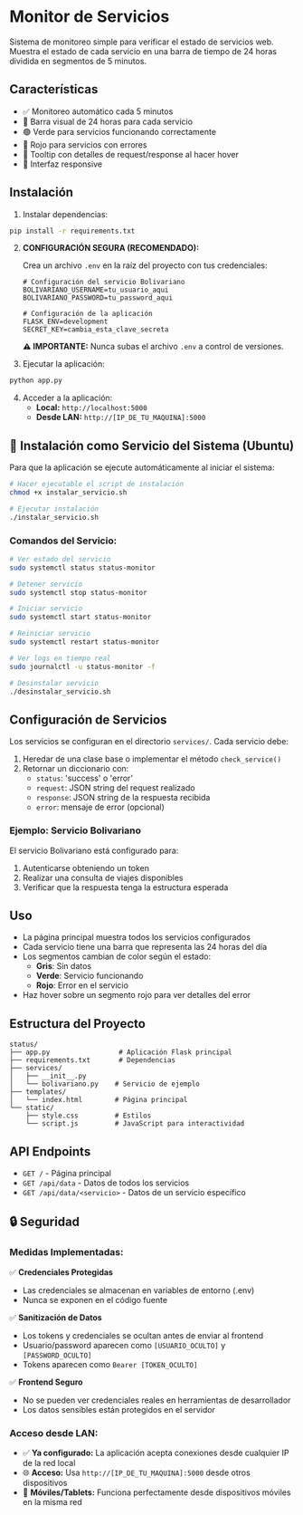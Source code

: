 # Monitor de Servicios

Sistema de monitoreo simple para verificar el estado de servicios web. Muestra el estado de cada servicio en una barra de tiempo de 24 horas dividida en segmentos de 5 minutos.

## Características

- ✅ Monitoreo automático cada 5 minutos
- 🎯 Barra visual de 24 horas para cada servicio
- 🟢 Verde para servicios funcionando correctamente
- 🔴 Rojo para servicios con errores
- 💬 Tooltip con detalles de request/response al hacer hover
- 📱 Interfaz responsive

## Instalación

1. Instalar dependencias:
```bash
pip install -r requirements.txt
```

2. **CONFIGURACIÓN SEGURA (RECOMENDADO):**
   
   Crea un archivo `.env` en la raíz del proyecto con tus credenciales:
   ```
   # Configuración del servicio Bolivariano
   BOLIVARIANO_USERNAME=tu_usuario_aqui
   BOLIVARIANO_PASSWORD=tu_password_aqui
   
   # Configuración de la aplicación
   FLASK_ENV=development
   SECRET_KEY=cambia_esta_clave_secreta
   ```
   
   **⚠️ IMPORTANTE:** Nunca subas el archivo `.env` a control de versiones.

3. Ejecutar la aplicación:
```bash
python app.py
```

4. Acceder a la aplicación:
   - **Local:** `http://localhost:5000`
   - **Desde LAN:** `http://[IP_DE_TU_MAQUINA]:5000`

## 🚀 Instalación como Servicio del Sistema (Ubuntu)

Para que la aplicación se ejecute automáticamente al iniciar el sistema:

```bash
# Hacer ejecutable el script de instalación
chmod +x instalar_servicio.sh

# Ejecutar instalación
./instalar_servicio.sh
```

### Comandos del Servicio:

```bash
# Ver estado del servicio
sudo systemctl status status-monitor

# Detener servicio
sudo systemctl stop status-monitor

# Iniciar servicio
sudo systemctl start status-monitor

# Reiniciar servicio
sudo systemctl restart status-monitor

# Ver logs en tiempo real
sudo journalctl -u status-monitor -f

# Desinstalar servicio
./desinstalar_servicio.sh
```

## Configuración de Servicios

Los servicios se configuran en el directorio `services/`. Cada servicio debe:

1. Heredar de una clase base o implementar el método `check_service()`
2. Retornar un diccionario con:
   - `status`: 'success' o 'error'
   - `request`: JSON string del request realizado
   - `response`: JSON string de la respuesta recibida
   - `error`: mensaje de error (opcional)

### Ejemplo: Servicio Bolivariano

El servicio Bolivariano está configurado para:
1. Autenticarse obteniendo un token
2. Realizar una consulta de viajes disponibles
3. Verificar que la respuesta tenga la estructura esperada

## Uso

- La página principal muestra todos los servicios configurados
- Cada servicio tiene una barra que representa las 24 horas del día
- Los segmentos cambian de color según el estado:
  - **Gris**: Sin datos
  - **Verde**: Servicio funcionando
  - **Rojo**: Error en el servicio
- Haz hover sobre un segmento rojo para ver detalles del error

## Estructura del Proyecto

```
status/
├── app.py                 # Aplicación Flask principal
├── requirements.txt       # Dependencias
├── services/             
│   ├── __init__.py
│   └── bolivariano.py    # Servicio de ejemplo
├── templates/
│   └── index.html        # Página principal
└── static/
    ├── style.css         # Estilos
    └── script.js         # JavaScript para interactividad
```

## API Endpoints

- `GET /` - Página principal
- `GET /api/data` - Datos de todos los servicios
- `GET /api/data/<servicio>` - Datos de un servicio específico

## 🔒 Seguridad

### Medidas Implementadas:

✅ **Credenciales Protegidas**
- Las credenciales se almacenan en variables de entorno (.env)
- Nunca se exponen en el código fuente

✅ **Sanitización de Datos**
- Los tokens y credenciales se ocultan antes de enviar al frontend
- Usuario/password aparecen como `[USUARIO_OCULTO]` y `[PASSWORD_OCULTO]`
- Tokens aparecen como `Bearer [TOKEN_OCULTO]`

✅ **Frontend Seguro**
- No se pueden ver credenciales reales en herramientas de desarrollador
- Los datos sensibles están protegidos en el servidor

### Acceso desde LAN:

- ✅ **Ya configurado:** La aplicación acepta conexiones desde cualquier IP de la red local
- 🌐 **Acceso:** Usa `http://[IP_DE_TU_MAQUINA]:5000` desde otros dispositivos
- 📱 **Móviles/Tablets:** Funciona perfectamente desde dispositivos móviles en la misma red 
